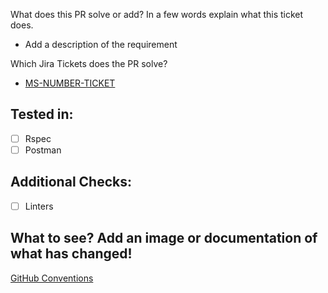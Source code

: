 
What does this PR solve or add? In a few words explain what this ticket does.
- Add a description of the requirement

Which Jira Tickets does the PR solve?
- [MS-NUMBER-TICKET](https://hatch-startups.atlassian.net/browse/MS-N)

## Tested in:
- [ ] Rspec
- [ ] Postman
## Additional Checks:
- [ ] Linters

## What to see? Add an image or documentation of what has changed!

[GitHub Conventions](https://hatch-startups.atlassian.net/wiki/spaces/MC/pages/11206657/GitHub+Conventions)
